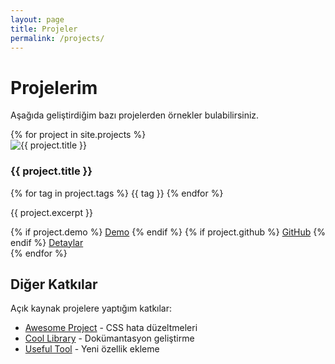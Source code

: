 ```yaml
---
layout: page
title: Projeler
permalink: /projects/
---
```


# Projelerim

Aşağıda geliştirdiğim bazı projelerden örnekler bulabilirsiniz.

<div class="projects-grid">
  {% for project in site.projects %}
    <div class="project-card">
      <div class="project-image">
        <img src="{{ project.image | relative_url }}" alt="{{ project.title }}">
      </div>
      <div class="project-content">
        <h3>{{ project.title }}</h3>
        <p class="project-tags">
          {% for tag in project.tags %}
            <span class="project-tag">{{ tag }}</span>
          {% endfor %}
        </p>
        <p class="project-description">{{ project.excerpt }}</p>
        <div class="project-links">
          {% if project.demo %}
            <a href="{{ project.demo }}" class="btn btn-sm btn-primary" target="_blank">Demo</a>
          {% endif %}
          {% if project.github %}
            <a href="{{ project.github }}" class="btn btn-sm btn-outline-secondary" target="_blank">GitHub</a>
          {% endif %}
          <a href="{{ project.url | relative_url }}" class="btn btn-sm btn-outline-primary">Detaylar</a>
        </div>
      </div>
    </div>
  {% endfor %}
</div>

## Diğer Katkılar

Açık kaynak projelere yaptığım katkılar:

- [Awesome Project](https://github.com/awesome/project) - CSS hata düzeltmeleri
- [Cool Library](https://github.com/cool/library) - Dokümantasyon geliştirme
- [Useful Tool](https://github.com/useful/tool) - Yeni özellik ekleme